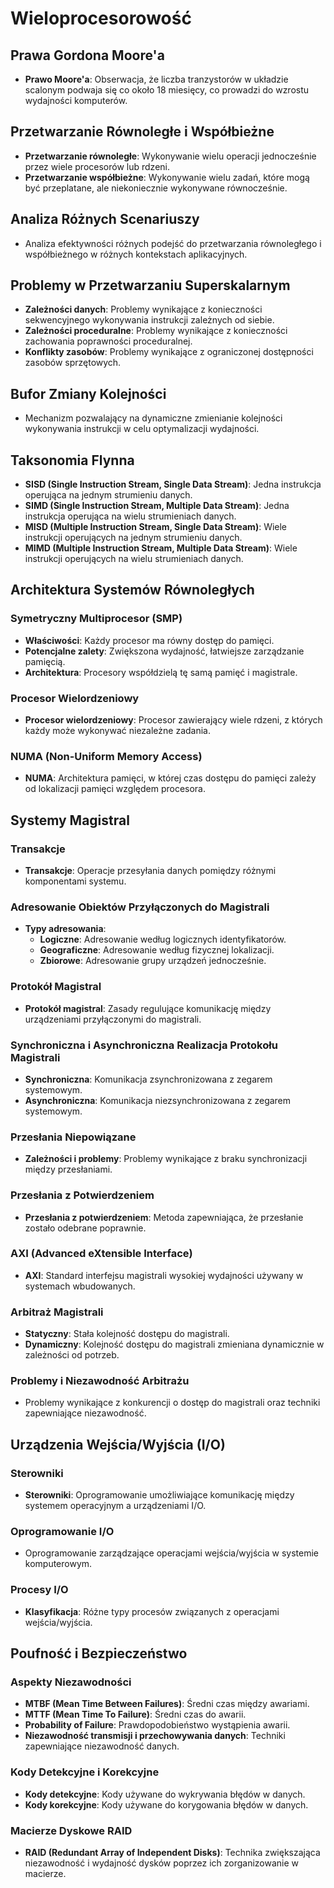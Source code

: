 # Wieloprocesorowość

## Prawa Gordona Moore'a

- **Prawo Moore'a**: Obserwacja, że liczba tranzystorów w układzie scalonym podwaja się co około 18 miesięcy, co prowadzi do wzrostu wydajności komputerów.

## Przetwarzanie Równoległe i Współbieżne

- **Przetwarzanie równoległe**: Wykonywanie wielu operacji jednocześnie przez wiele procesorów lub rdzeni.
- **Przetwarzanie współbieżne**: Wykonywanie wielu zadań, które mogą być przeplatane, ale niekoniecznie wykonywane równocześnie.

## Analiza Różnych Scenariuszy

- Analiza efektywności różnych podejść do przetwarzania równoległego i współbieżnego w różnych kontekstach aplikacyjnych.

## Problemy w Przetwarzaniu Superskalarnym

- **Zależności danych**: Problemy wynikające z konieczności sekwencyjnego wykonywania instrukcji zależnych od siebie.
- **Zależności proceduralne**: Problemy wynikające z konieczności zachowania poprawności proceduralnej.
- **Konflikty zasobów**: Problemy wynikające z ograniczonej dostępności zasobów sprzętowych.

## Bufor Zmiany Kolejności

- Mechanizm pozwalający na dynamiczne zmienianie kolejności wykonywania instrukcji w celu optymalizacji wydajności.

## Taksonomia Flynna

- **SISD (Single Instruction Stream, Single Data Stream)**: Jedna instrukcja operująca na jednym strumieniu danych.
- **SIMD (Single Instruction Stream, Multiple Data Stream)**: Jedna instrukcja operująca na wielu strumieniach danych.
- **MISD (Multiple Instruction Stream, Single Data Stream)**: Wiele instrukcji operujących na jednym strumieniu danych.
- **MIMD (Multiple Instruction Stream, Multiple Data Stream)**: Wiele instrukcji operujących na wielu strumieniach danych.

## Architektura Systemów Równoległych

### Symetryczny Multiprocesor (SMP)

- **Właściwości**: Każdy procesor ma równy dostęp do pamięci.
- **Potencjalne zalety**: Zwiększona wydajność, łatwiejsze zarządzanie pamięcią.
- **Architektura**: Procesory współdzielą tę samą pamięć i magistrale.

### Procesor Wielordzeniowy

- **Procesor wielordzeniowy**: Procesor zawierający wiele rdzeni, z których każdy może wykonywać niezależne zadania.

### NUMA (Non-Uniform Memory Access)

- **NUMA**: Architektura pamięci, w której czas dostępu do pamięci zależy od lokalizacji pamięci względem procesora.

## Systemy Magistral

### Transakcje

- **Transakcje**: Operacje przesyłania danych pomiędzy różnymi komponentami systemu.

### Adresowanie Obiektów Przyłączonych do Magistrali

- **Typy adresowania**:
  - **Logiczne**: Adresowanie według logicznych identyfikatorów.
  - **Geograficzne**: Adresowanie według fizycznej lokalizacji.
  - **Zbiorowe**: Adresowanie grupy urządzeń jednocześnie.

### Protokół Magistral

- **Protokół magistral**: Zasady regulujące komunikację między urządzeniami przyłączonymi do magistrali.

### Synchroniczna i Asynchroniczna Realizacja Protokołu Magistrali

- **Synchroniczna**: Komunikacja zsynchronizowana z zegarem systemowym.
- **Asynchroniczna**: Komunikacja niezsynchronizowana z zegarem systemowym.

### Przesłania Niepowiązane

- **Zależności i problemy**: Problemy wynikające z braku synchronizacji między przesłaniami.

### Przesłania z Potwierdzeniem

- **Przesłania z potwierdzeniem**: Metoda zapewniająca, że przesłanie zostało odebrane poprawnie.

### AXI (Advanced eXtensible Interface)

- **AXI**: Standard interfejsu magistrali wysokiej wydajności używany w systemach wbudowanych.

### Arbitraż Magistrali

- **Statyczny**: Stała kolejność dostępu do magistrali.
- **Dynamiczny**: Kolejność dostępu do magistrali zmieniana dynamicznie w zależności od potrzeb.

### Problemy i Niezawodność Arbitrażu

- Problemy wynikające z konkurencji o dostęp do magistrali oraz techniki zapewniające niezawodność.

## Urządzenia Wejścia/Wyjścia (I/O)

### Sterowniki

- **Sterowniki**: Oprogramowanie umożliwiające komunikację między systemem operacyjnym a urządzeniami I/O.

### Oprogramowanie I/O

- Oprogramowanie zarządzające operacjami wejścia/wyjścia w systemie komputerowym.

### Procesy I/O

- **Klasyfikacja**: Różne typy procesów związanych z operacjami wejścia/wyjścia.

## Poufność i Bezpieczeństwo

### Aspekty Niezawodności

- **MTBF (Mean Time Between Failures)**: Średni czas między awariami.
- **MTTF (Mean Time To Failure)**: Średni czas do awarii.
- **Probability of Failure**: Prawdopodobieństwo wystąpienia awarii.
- **Niezawodność transmisji i przechowywania danych**: Techniki zapewniające niezawodność danych.

### Kody Detekcyjne i Korekcyjne

- **Kody detekcyjne**: Kody używane do wykrywania błędów w danych.
- **Kody korekcyjne**: Kody używane do korygowania błędów w danych.

### Macierze Dyskowe RAID

- **RAID (Redundant Array of Independent Disks)**: Technika zwiększająca niezawodność i wydajność dysków poprzez ich zorganizowanie w macierze.

